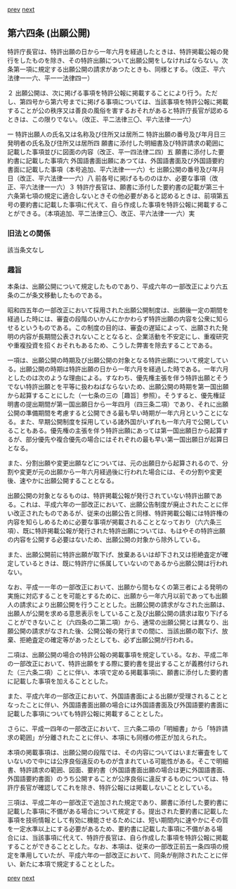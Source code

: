 [prev](/specific/markdowns/特許法/078_Mp-Ch_3-At_54.md)
[next](/specific/markdowns/特許法/080_Mp-Ch_3_2-At_64_2.md)
## 第六四条 (出願公開)
特許庁長官は、特許出願の日から一年六月を経過したときは、特許掲載公報の発行をしたものを除き、その特許出願について出願公開をしなければならない。次条第一項に規定する出願公開の請求があつたときも、同様とする。（改正、平六法律一一六、平一一法律四一）

２ 出願公開は、次に掲げる事項を特許公報に掲載することにより行う。ただし、第四号から第六号までに掲げる事項については、当該事項を特許公報に掲載することが公の秩序又は善良の風俗を害するおそれがあると特許庁長官が認めるときは、この限りでない。（改正、平二法律三〇、平六法律一一六）

一 特許出願人の氏名又は名称及び住所又は居所二 特許出願の番号及び年月日三 発明者の氏名及び住所又は居所四 願書に添付した明細書及び特許請求の範囲に記載した事項並びに図面の内容（改正、平一四法律二四）五 願書に添付した要約書に記載した事項六 外国語書面出願にあつては、外国語書面及び外国語要約書面に記載した事項（本号追加、平六法律一一六）七 出願公開の番号及び年月日（改正、平六法律一一六）八 前各号に掲げるもののほか、必要な事項（改正、平六法律一一六）３ 特許庁長官は、願書に添付した要約書の記載が第三十六条第七項の規定に適合しないときその他必要があると認めるときは、前項第五号の要約書に記載した事項に代えて、自ら作成した事項を特許公報に掲載することができる。（本項追加、平二法律三〇、改正、平六法律一一六）実


### 旧法との関係
該当条文なし

### 趣旨
本条は、出願公開について規定したものであり、平成六年の一部改正により六五条の二が条文移動したものである。

昭和四五年の一部改正において採用された出願公開制度は、出願後一定の期間を経過した時には、審査の段階のいかんにかかわらず特許出願の内容を公衆に知らせるというものである。この制度の目的は、審査の遅延によって、出願された発明の内容が長期間公表されないこととなると、企業活動を不安定にし、重複研究や重複投資を招くおそれもあるため、こうした弊害を除去することである。

一項は、出願公開の時期及び出願公開の対象となる特許出願について規定している。出願公開の時期は特許出願の日から一年六月を経過した時である。一年六月としたのは次のような理由による。すなわち、優先権主張を伴う特許出願とそうでない特許出願とを平等に扱わねばならないため、出願公開の時期を第一国出願から起算することにした（一七条の三の［趣旨］参照）。そうすると、優先権証明書の提出期間が第一国出願日から一年四月（四三条二項）であり、それに出願公開の準備期間を考慮すると公開できる最も早い時期が一年六月ということになる。また、早期公開制度を採用している諸外国がいずれも一年六月で公開していることもある。優先権の主張を伴う特許出願にあっては第一国出願日から起算するが、部分優先や複合優先の場合にはそれぞれの最も早い第一国出願日が起算日となる。

また、分割出願や変更出願などについては、元の出願日から起算されるので、分割や変更が元の出願から一年六月経過後に行われた場合には、その分割や変更後、速やかに出願公開することとなる。

出願公開の対象となるものは、特許掲載公報が発行されていない特許出願である。これは、平成六年の一部改正において、出願公告制度が廃止されたことに伴い改正されたものであるが、従来の出願公告と同様、特許掲載公報には特許権の内容を知らしめるために必要な事項が掲載されることとなっており（六六条三項）、既に特許掲載公報が発行された特許出願については、もはやその特許出願の内容を公開する必要はないため、出願公開の対象から除外している。

また、出願公開前に特許出願が取下げ、放棄あるいは却下され又は拒絶査定が確定しているときは、既に特許庁に係属していないのであるから出願公開は行われない。

なお、平成一一年の一部改正において、出願から間もなくの第三者による発明の実施に対応することを可能とするために、出願から一年六月以前であっても出願人の請求により出願公開を行うこととした。出願公開の請求がなされた出願は、出願人が公開を求める意思表示をしていること及び出願公開の請求は取り下げることができないこと（六四条の二第二項）から、通常の出願公開とは異なり、出願公開の請求がなされた後、公開公報の発行までの間に、当該出願の取下げ、放棄、拒絶査定の確定等があったとしても、必ず出願公開が行われる。

二項は、出願公開の場合の特許公報の掲載事項を規定している。なお、平成二年の一部改正において、特許出願をする際に要約書を提出することが義務付けられた（三六条二項）ことに伴い、本項で定める掲載事項に、願書に添付した要約書に記載した事項を加えることとした。

また、平成六年の一部改正において、外国語書面による出願が受理されることとなったことに伴い、外国語書面出願の場合には外国語書面及び外国語要約書面に記載した事項についても特許公報に掲載することとした。

さらに、平成一四年の一部改正において、三六条二項の「明細書」から「特許請求の範囲」が分離されたことに伴い、本項にも同様の修正が加えられた。

本項の掲載事項は、出願公開の段階では、その内容についてはいまだ審査をしていないので中には公序良俗違反のものが含まれている可能性がある。そこで明細書、特許請求の範囲、図面、要約書（外国語書面出願の場合は更に外国語書面、外国語要約書面）のうち公開することが公序良俗に違反するものについては、特許庁長官が確認してこれを除き、特許公報には掲載しないこととしている。

三項は、平成二年の一部改正で追加された規定であり、願書に添付した要約書に記載した事項に不備がある場合について規定する。提出された要約書に記載した事項を技術情報として有効に機能させるためには、短い期間内に速やかにその質を一定水準以上にする必要があるため、要約書に記載した事項に不備がある場合には、当該事項に代えて、特許庁長官は、自ら作成した事項を特許公報に掲載することができることとした。なお、本項は、従来の一部改正前五一条四項の規定を準用していたが、平成六年の一部改正において、同条が削除されたことに伴い、新たに本項で規定することとした。


[prev](/specific/markdowns/特許法/078_Mp-Ch_3-At_54.md)
[next](/specific/markdowns/特許法/080_Mp-Ch_3_2-At_64_2.md)